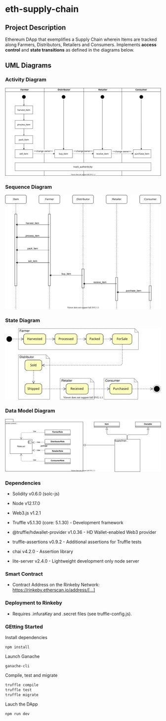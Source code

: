 # eth-supply-chain

## Project Description

Ethereum DApp that exemplifies a Supply Chain wherein Items are tracked along Farmers, Distributors, Retailers and Consumers. Implements **access control** and **state transitions** as defined in the diagrams below.

## UML Diagrams

### Activity Diagram

<p align="center"><img src="/uml/ActivityDiagram.svg" /></p>

### Sequence Diagram

<p align="center"><img src="/uml/SequenceDiagram.svg" /></p>

### State Diagram

<p align="center"><img src="/uml/StateDiagram.svg" /></p>

### Data Model Diagram

<p align="center"><img src="/uml/DataModelDiagram.svg" /></p>

### Dependencies

- Solidity v0.6.0 (solc-js)
- Node v12.17.0
- Web3.js v1.2.1

- Truffle v5.1.30 (core: 5.1.30) - Development framework
- @truffle/hdwallet-provider v1.0.36 - HD Wallet-enabled Web3 provider
- truffle-assertions v0.9.2 - Additional assertions for Truffle tests
- chai v4.2.0 - Assertion library
- lite-server v2.4.0 - Lightweight development only node server

### Smart Contract

- Contract Address on the Rinkeby Network: https://rinkeby.etherscan.io/address/[...]

### Deployment to Rinkeby

- Requires .infuraKey and .secret files (see truffle-config.js).

### GEtting Started

Install dependencies

```
npm install
```

Launch Ganache

```
ganache-cli
```

Compile, test and migrate

```
truffle compile
truffle test
truffle migrate
```

Lauch the DApp

```
npm run dev
```
